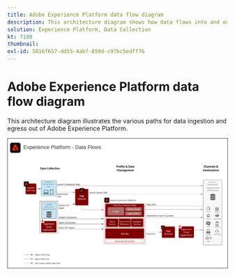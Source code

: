 ```yaml
---
title: Adobe Experience Platform data flow diagram
description: This architecture diagram shows how data flows into and out of Adobe Experience Platform.
solution: Experience Platform, Data Collection
kt: 7198
thumbnail:
exl-id: 5016f657-dd55-4ab7-859d-c97bc5edff76
---
```

# Adobe Experience Platform data flow diagram

This architecture diagram illustrates the various paths for data ingestion and egress out of Adobe Experience Platform.

<img src="assets/aep_data_flow.svg" alt="Experience Platform Data Flow" style="border:1px solid #4a4a4a" />
